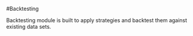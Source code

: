 #Backtesting

Backtesting module is built to apply strategies and backtest them against existing data sets.